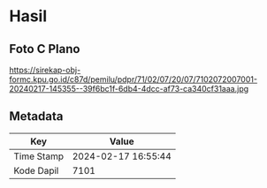 # Hasil

## Foto C Plano

https://sirekap-obj-formc.kpu.go.id/c87d/pemilu/pdpr/71/02/07/20/07/7102072007001-20240217-145355--39f6bc1f-6db4-4dcc-af73-ca340cf31aaa.jpg


## Metadata

| Key        | Value               |
| ---------- | ------------------- |
| Time Stamp | 2024-02-17 16:55:44 |
| Kode Dapil | 7101                |



